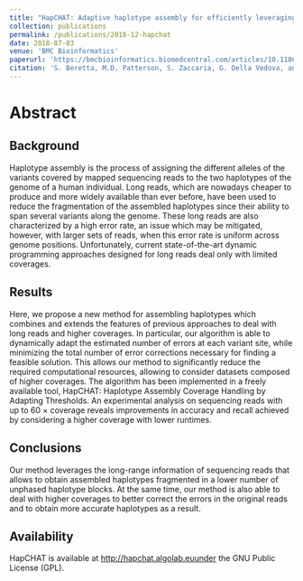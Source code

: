 ```yaml
---
title: "HapCHAT: Adaptive haplotype assembly for efficiently leveraging high coverage in long reads"
collection: publications
permalink: /publications/2018-12-hapchat
date: 2018-07-03
venue: 'BMC Bioinformatics'
paperurl: 'https://bmcbioinformatics.biomedcentral.com/articles/10.1186/s12859-018-2253-8'
citation: 'S. Beretta, M.D. Patterson, S. Zaccaria, G. Della Vedova, and P. Bonizzoni. HapCHAT: Adaptive haplotype assembly for efficiently leveraging high coverage in long reads. BMC Bioinformatics 19, no. 1 (2018): 252.'
---
```


# Abstract

## Background
Haplotype assembly is the process of assigning the different alleles of the variants covered by mapped sequencing reads to the two haplotypes of the genome of a human individual. Long reads, which are nowadays cheaper to produce and more widely available than ever before, have been used to reduce the fragmentation of the assembled haplotypes since their ability to span several variants along the genome. These long reads are also characterized by a high error rate, an issue which may be mitigated, however, with larger sets of reads, when this error rate is uniform across genome positions. Unfortunately, current state-of-the-art dynamic programming approaches designed for long reads deal only with limited coverages.

## Results
Here, we propose a new method for assembling haplotypes which combines and extends the features of previous approaches to deal with long reads and higher coverages. In particular, our algorithm is able to dynamically adapt the estimated number of errors at each variant site, while minimizing the total number of error corrections necessary for finding a feasible solution. This allows our method to significantly reduce the required computational resources, allowing to consider datasets composed of higher coverages. The algorithm has been implemented in a freely available tool, HapCHAT: Haplotype Assembly Coverage Handling by Adapting Thresholds. An experimental analysis on sequencing reads with up to 60 × coverage reveals improvements in accuracy and recall achieved by considering a higher coverage with lower runtimes.

## Conclusions
Our method leverages the long-range information of sequencing reads that allows to obtain assembled haplotypes fragmented in a lower number of unphased haplotype blocks. At the same time, our method is also able to deal with higher coverages to better correct the errors in the original reads and to obtain more accurate haplotypes as a result.

## Availability
HapCHAT is available at http://hapchat.algolab.euunder the GNU Public License (GPL).
